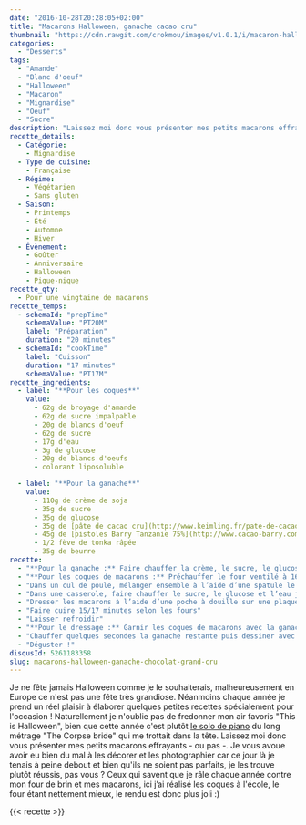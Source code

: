 ```yaml
---
date: "2016-10-28T20:28:05+02:00"
title: "Macarons Halloween, ganache cacao cru"
thumbnail: "https://cdn.rawgit.com/crokmou/images/v1.0.1/i/macaron-halloween-ganache-chocolat-grand-cru-crokmou-blog-culinaire-belge.jpg"
categories:
  - "Desserts"
tags:
  - "Amande"
  - "Blanc d'oeuf"
  - "Halloween"
  - "Macaron"
  - "Mignardise"
  - "Oeuf"
  - "Sucre"
description: "Laissez moi donc vous présenter mes petits macarons effrayants... Je vous avoue avoir eu bien du mal à les décorer et les photographier..."
recette_details:
  - Catégorie:
    - Mignardise
  - Type de cuisine:
    - Française
  - Régime:
    - Végétarien
    - Sans gluten
  - Saison:
    - Printemps
    - Été
    - Automne
    - Hiver
  - Évènement:
    - Goûter
    - Anniversaire
    - Halloween
    - Pique-nique
recette_qty:
  - Pour une vingtaine de macarons
recette_temps:
  - schemaId: "prepTime"
    schemaValue: "PT20M"
    label: "Préparation"
    duration: "20 minutes"
  - schemaId: "cookTime"
    label: "Cuisson"
    duration: "17 minutes"
    schemaValue: "PT17M"
recette_ingredients:
  - label: "**Pour les coques**"
    value:
      - 62g de broyage d'amande
      - 62g de sucre impalpable
      - 20g de blancs d'oeuf
      - 62g de sucre
      - 17g d'eau
      - 3g de glucose
      - 20g de blancs d'oeufs
      - colorant liposoluble

  - label: "**Pour la ganache**"
    value:
      - 110g de crème de soja
      - 35g de sucre
      - 35g de glucose
      - 35g de [pâte de cacao cru](http://www.keimling.fr/pate-de-cacao-cru.html) (Keimling)
      - 45g de [pistoles Barry Tanzanie 75%](http://www.cacao-barry.com/fr-FR/chocolat-couverture-cacao/chd-q75taz/tanzanie?switch=Y)
      - 1/2 fève de tonka râpée
      - 35g de beurre
recette:
  - "**Pour la ganache :** Faire chauffer la crème, le sucre, le glucose. Dès les premiers bouillons, retirer du feu et ajouter le chocolat, mélanger délicatement à l’aide d’une spatule. Une fois le chocolat bien incorporé, ajouter le beurre et mélanger de nouveau mais doucement, la préparation doit être lisse. Laisser refroidir à l’air libre 2/3h"
  - "**Pour les coques de macarons :** Préchauffer le four ventilé à 160°C"
  - "Dans un cul de poule, mélanger ensemble à l’aide d’une spatule le broyage, le sucre impalpable, les 20g de blancs d’oeufs et le colorant."
  - "Dans une casserole, faire chauffer le sucre, le glucose et l’eau jusqu’à 119°C. Lorsque le sirop arrive à 115°C, commencer à battre les 20g de blancs restant en neige, une fois le sirop à température exacte, verser sur les blancs et continuer de battre jusqu’à refroidissement de l’appareil. Mélanger ensuite délicatement (macaronner) les blancs d’oeufs en neige avec les blancs/broyage/sucre. L’appareil ne doit être ni trop épais, ni trop liquide (bien que dans le cas suivant il semble un peu épais, pour le dressage c’est top)"
  - "Dresser les macarons à l’aide d’une poche à douille sur une plaque recouverte de papier sulfurisé (espacer suffisamment bien les coques). Tapoter légèrement la plaque en fin de dressage afin de lisser les macarons, laisser reposer 30 minutes à l’air libre (c’est ce que l’on appelle le croûtage)"
  - "Faire cuire 15/17 minutes selon les fours"
  - "Laisser refroidir"
  - "**Pour le dressage :** Garnir les coques de macarons avec la ganache"
  - "Chauffer quelques secondes la ganache restante puis dessiner avec celle-ci sur le dessus des coques de macarons."
  - "Déguster !"
disqusId: 5261183358
slug: macarons-halloween-ganache-chocolat-grand-cru
---
```


Je ne fête jamais Halloween comme je le souhaiterais, malheureusement en Europe ce n'est pas une fête très grandiose. Néanmoins chaque année je prend un réel plaisir à élaborer quelques petites recettes spécialement pour l'occasion ! Naturellement je n'oublie pas de fredonner mon air favoris "This is Halloween", bien que cette année c'est plutôt [le solo de piano](https://www.youtube.com/watch?v=kUfRtS1Swf4) du long métrage "The Corpse bride" qui me trottait dans la tête. Laissez moi donc vous présenter mes petits macarons effrayants - ou pas -. Je vous avoue avoir eu bien du mal à les décorer et les photographier car ce jour là je tenais à peine debout et bien qu'ils ne soient pas parfaits, je les trouve plutôt réussis, pas vous ? Ceux qui savent que je râle chaque année contre mon four de brin et mes macarons, ici j’ai réalisé les coques à l'école, le four étant nettement mieux, le rendu est donc plus joli :)

{{< recette >}}

